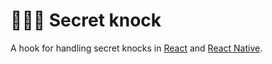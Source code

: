 # 🤫✊🚪 Secret knock
A hook for handling secret knocks in [React](https://www.npmjs.com/package/@secret-knock/react) and [React Native](https://www.npmjs.com/package/@secret-knock/react-native).
